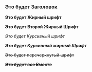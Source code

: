 ### Это будет Заголовок

**Это будет Жирный шрифт**

__Это будет Второй Жирный Шрифт__

_Это будет Курсивный шрифт_

**_Это будет Курсивный жирный Шрифт_**

~~Это будет перечеркнутый шрифт~~

**_~~Это будет все Вместе~~_**
